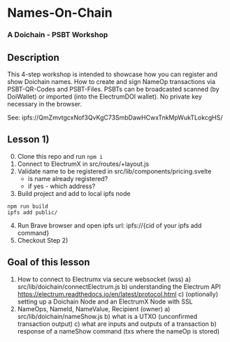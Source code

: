 # Names-On-Chain 
### A Doichain - PSBT Workshop

## Description
This 4-step workshop is intended to showcase how you can register and show Doichain names. 
How to create and sign NameOp transactions via PSBT-QR-Codes and PSBT-Files.
PSBTs can be broadcasted scanned (by DoiWallet) or imported (into the ElectrumDOI wallet).
No private key necessary in the browser.

See: ipfs://QmZmvtgcxNof3QvKgC73SmbDawHCwxTnkMpWukTLokcgHS/

## Lesson 1)
0. Clone this repo and run ```npm i``` 
1. Connect to ElectrumX in src/routes/+layout.js
2. Validate name to be registered in src/lib/components/pricing.svelte
   - is name already registered? 
   - if yes - which address?
3. Build project and add to local ipfs node
```
npm run build
ipfs add public/
```
4. Run Brave browser and open ipfs url: ipfs://{cid of your ipfs add command}
5. Checkout Step 2)

## Goal of this lesson
1. How to connect to Electrumx via secure websocket (wss) 
   a) src/lib/doichain/connectElectrum.js
   b) understanding the Electrum API https://electrum.readthedocs.io/en/latest/protocol.html
   c) (optionally) setting up a Doichain Node and an ElectrumX Node with SSL
2. NameOps, NameId, NameValue, Recipient (owner) 
   a) src/lib/doichain/nameShow.js
   b) what is a UTXO (unconfirmed transaction output) 
   c) what are inputs and outputs of a transaction
   b) response of a nameShow command (txs where the nameOp is stored)
